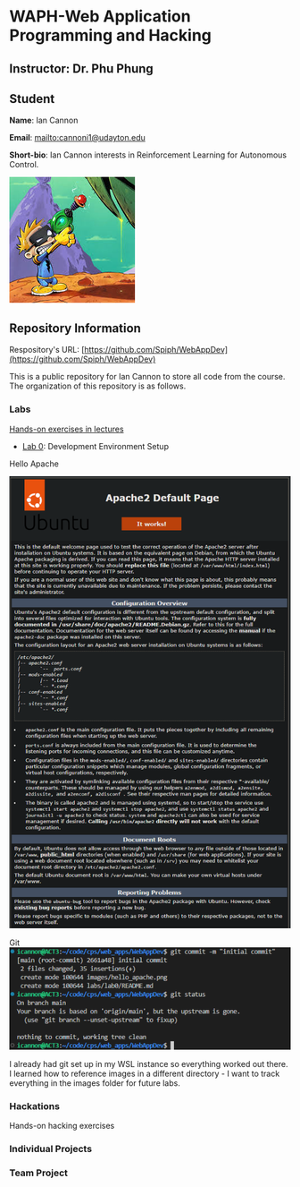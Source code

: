 # WAPH-Web Application Programming and Hacking

## Instructor: Dr. Phu Phung

## Student

**Name**: Ian Cannon

**Email**: [mailto:cannoni1@udayton.edu](cannoni1@udayton.edu)

**Short-bio**: Ian Cannon interests in Reinforcement Learning for Autonomous Control. 

![Ian's headshot](../../images/headshot.jpg)

## Repository Information

Respository's URL: [https://github.com/Spiph/WebAppDev](https://github.com/Spiph/WebAppDev)

This is a public repository for Ian Cannon to store all code from the course. The organization of this repository is as follows.

### Labs 

[Hands-on exercises in lectures](labs) 

  - [Lab 0](labs/lab0): Development Environment Setup 

  Hello Apache

  ![Hello Apache](../../images/hello_apache.png)

Git
  ![Git Status](../../images/git_status.png)

  I already had git set up in my WSL instance so everything worked out there. I learned how to reference images in a different directory - I want to track everything in the images folder for future labs.

### Hackations

Hands-on hacking exercises

### Individual Projects

### Team Project
